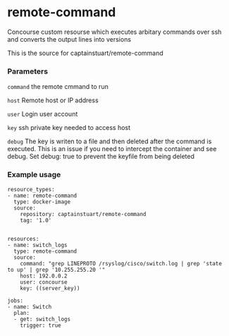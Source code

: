 # remote-command

Concourse custom resourse which executes arbitary commands over ssh and converts the output lines into versions


This is the source for captainstuart/remote-command

### Parameters

```command``` the remote cmmand to run

```host``` Remote host or IP address

```user``` Login user account

```key``` ssh private key needed to access host 

```debug``` The key is writen to a file and then deleted after the command is executed. This is an issue if you need to intercept the container and see debug. Set debug: true to prevent the keyfile from being deleted 

### Example usage

```
resource_types:
- name: remote-command
  type: docker-image
  source:
    repository: captainstuart/remote-command
    tag: '1.0'


resources:
- name: switch_logs
  type: remote-command
  source:
    command: "grep LINEPROTO /rsyslog/cisco/switch.log | grep 'state to up' | grep '10.255.255.20 '"
    host: 192.0.0.2
    user: concourse
    key: ((server_key))

jobs:
- name: Switch
  plan:
  - get: switch_logs
    trigger: true
    
```
